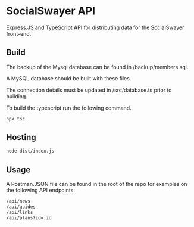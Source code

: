 # SocialSwayer API

Express.JS and TypeScript API for distributing data for the SocialSwayer front-end.

## Build
The backup of the Mysql database can be found in /backup/members.sql. 

A MySQL database should be built with these files. 

The connection details must be updated in /src/database.ts prior to building. 

To build the typescript run the following command.

```bash
npx tsc
```

## Hosting

```bash
node dist/index.js
```

## Usage

A Postman.JSON file can be found in the root of the repo for examples on the following API endpoints:

```bash
/api/news
/api/guides
/api/links
/api/plans?id=:id
```
